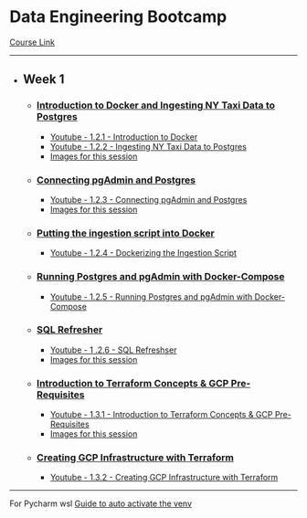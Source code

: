 # **Data Engineering Bootcamp**

[Course Link](https://github.com/DataTalksClub/data-engineering-zoomcamp)

---

<!-- Data Engineering Bootcamp -->
* ## Week 1
  * ### [Introduction to Docker and Ingesting NY Taxi Data to Postgres](1_2_1_to_1_2_2_Introduction_to_docker_and_postgres.md)
    * [Youtube - 1.2.1 - Introduction to Docker](https://www.youtube.com/watch?v=EYNwNlOrpr0)
    * [Youtube - 1.2.2 - Ingesting NY Taxi Data to Postgres](https://www.youtube.com/watch?v=2JM-ziJt0WI)
    * [Images for this session](files/week1/1.2.1_to_1.2.2_Introduction_to_docker_and_postgres_files)
    
  * ### [Connecting pgAdmin and Postgres](1_2_3_Connecting_pgAdmin_and_Postgres.md)
    * [Youtube - 1.2.3 - Connecting pgAdmin and Postgres](https://www.youtube.com/watch?v=hCAIVe9N0ow) 
    * [Images for this session](files/week1/1.2.3_Connecting_pgAdmin_and_Postgres_files)
    
  * ### [Putting the ingestion script into Docker](1_2_4_Dockerizing_the_Ingestion_Script.md)
    * [Youtube - 1.2.4 - Dockerizing the Ingestion Script](https://www.youtube.com/watch?v=B1WwATwf-vY)
    
  * ### [Running Postgres and pgAdmin with Docker-Compose](1_2_5_Running_Postgres_and_pgAdmin_with_Docker-Compose.md)
    * [Youtube - 1.2.5 - Running Postgres and pgAdmin with Docker-Compose](https://www.youtube.com/watch?v=hKI6PkPhpa0)
    
  * ### [SQL Refresher](1_2_6_SQL_refresher.md)
    * [Youtube - 1 .2.6 - SQL Refreshser](https://www.youtube.com/watch?v=QEcps_iskgg)
    * [Images for this session](./files/week1/1.2.6_files)
    
  * ### [Introduction to Terraform Concepts & GCP Pre-Requisites](1_3_1_Introduction_to_Terraform_Concepts_and_GCP_Pre-Requisites.md)
    * [Youtube - 1.3.1 - Introduction to Terraform Concepts & GCP Pre-Requisites](https://www.youtube.com/watch?v=Hajwnmj0xfQ)
    * [Images for this session](/files/week1/1.3.1_files)
    
  * ### [Creating GCP Infrastructure with Terraform](1_3_2_Creating_GCP_Infrastructure_with_Terraform.md)
    * [Youtube - 1.3.2 - Creating GCP Infrastructure with Terraform](https://www.youtube.com/watch?v=dNkEgO-CExg)
<!-- Data Engineering Bootcamp -->

---

For Pycharm wsl [Guide to auto activate the venv](wsl_setup.md)